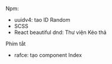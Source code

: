 Npm:

- uuidv4: tao ID Random
- SCSS
- React beautiful dnd: Thư viện Kéo thả


Phím tắt

- rafce: tạo component Index
